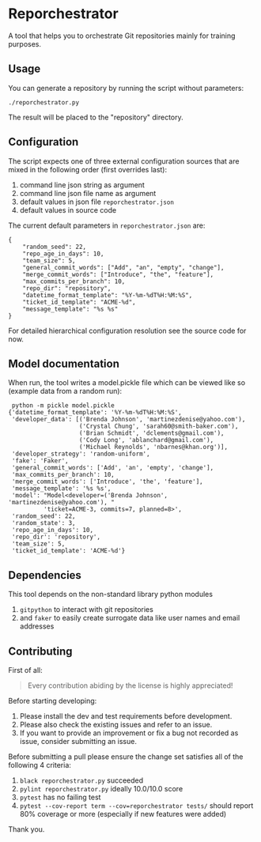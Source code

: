 # Reporchestrator

A tool that helps you to orchestrate Git repositories mainly for training purposes.

## Usage

You can generate a repository by running the script without parameters:

```
./reporchestrator.py
```

The result will be placed to the "repository" directory.

## Configuration

The script expects one of three external configuration sources
that are mixed in the following order (first overrides last):

1. command line json string as argument
2. command line json file name as argument
3. default values in json file `reporchestrator.json`
4. default values in source code

The current default parameters in `reporchestrator.json` are:

```
{
    "random_seed": 22,
    "repo_age_in_days": 10,
    "team_size": 5,
    "general_commit_words": ["Add", "an", "empty", "change"],
    "merge_commit_words": ["Introduce", "the", "feature"],
    "max_commits_per_branch": 10,
    "repo_dir": "repository",
    "datetime_format_template": "%Y-%m-%dT%H:%M:%S",
    "ticket_id_template": "ACME-%d",
    "message_template": "%s %s"
}
```

For detailed hierarchical configuration resolution see the 
source code for now.

## Model documentation

When run, the tool writes a model.pickle file which can be
viewed like so (example data from a random run):
```
 python -m pickle model.pickle 
{'datetime_format_template': '%Y-%m-%dT%H:%M:%S',
 'developer_data': [('Brenda Johnson', 'martinezdenise@yahoo.com'),
                    ('Crystal Chung', 'sarah60@smith-baker.com'),
                    ('Brian Schmidt', 'dclements@gmail.com'),
                    ('Cody Long', 'ablanchard@gmail.com'),
                    ('Michael Reynolds', 'nbarnes@khan.org')],
 'developer_strategy': 'random-uniform',
 'fake': 'Faker',
 'general_commit_words': ['Add', 'an', 'empty', 'change'],
 'max_commits_per_branch': 10,
 'merge_commit_words': ['Introduce', 'the', 'feature'],
 'message_template': '%s %s',
 'model': "Model<developer=('Brenda Johnson', 'martinezdenise@yahoo.com'), "
          'ticket=ACME-3, commits=7, planned=8>',
 'random_seed': 22,
 'random_state': 3,
 'repo_age_in_days': 10,
 'repo_dir': 'repository',
 'team_size': 5,
 'ticket_id_template': 'ACME-%d'}
```

## Dependencies

This tool depends on the non-standard library python modules 

1. `gitpython` to interact with git repositories 
2. and `faker` to easily create surrogate data like user names and email addresses 

## Contributing

First of all: 
>Every contribution abiding by the license is highly appreciated!

Before starting developing:

1. Please install the dev and test requirements before development.
2. Please also check the existing issues and refer to an issue.
3. If you want to provide an improvement or fix a bug not recorded as issue, consider submitting an issue.

Before submitting a pull please ensure the change set 
satisfies all of the following 4 criteria:

1. `black reporchestrator.py` succeeded
2. `pylint reporchestrator.py` ideally 10.0/10.0 score
3. `pytest` has no failing test
4. `pytest --cov-report term --cov=reporchestrator tests/` should report 80% coverage or more (especially if new features were added)

Thank you.

